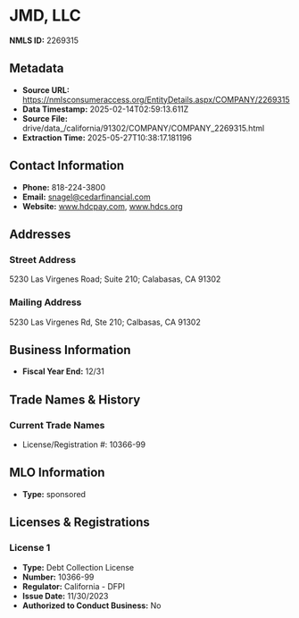 # JMD, LLC

**NMLS ID:** 2269315

## Metadata
- **Source URL:** https://nmlsconsumeraccess.org/EntityDetails.aspx/COMPANY/2269315
- **Data Timestamp:** 2025-02-14T02:59:13.611Z
- **Source File:** drive/data_/california/91302/COMPANY/COMPANY_2269315.html
- **Extraction Time:** 2025-05-27T10:38:17.181196

## Contact Information
- **Phone:** 818-224-3800
- **Email:** snagel@cedarfinancial.com
- **Website:** www.hdcpay.com, www.hdcs.org

## Addresses
### Street Address
5230 Las Virgenes Road; Suite 210; Calabasas, CA 91302

### Mailing Address
5230 Las Virgenes Rd, Ste 210; Calbasas, CA 91302

## Business Information
- **Fiscal Year End:** 12/31

## Trade Names & History
### Current Trade Names
- License/Registration #: 10366-99

## MLO Information
- **Type:** sponsored

## Licenses & Registrations

### License 1
- **Type:** Debt Collection License
- **Number:** 10366-99
- **Regulator:** California - DFPI
- **Issue Date:** 11/30/2023
- **Authorized to Conduct Business:** No
